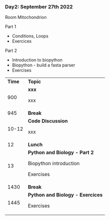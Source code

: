 

### Day2: September 27th 2022

Room Mitochondrion


Part 1
* Conditions, Loops
* Exercices

Part 2
* Introduction to biopython
* Biopython - build a fasta parser
* Exercises

<table>
  <tr>
   <td><strong>Time</strong>
   </td>
   <td><strong>Topic</strong>
   </td>
  </tr>
  <tr>
   <td>900
   </td>
   <td><strong>xxx</strong>
<p>
xxx   </td>
  </tr>
  <tr>
   <td>945
   </td>
   <td><strong>Break</strong>
   </td>
  </tr>
  <tr>
   <td>10-12
   </td>
   <td><strong>Code Discussion</strong>
<p>
xxx
   </td>
  </tr>
  <tr>
   <td>12
   </td>
   <td><strong>Lunch</strong>
   </td>
  </tr>
  <tr>
   <td>13
   </td>
   <td><strong>Python and Biology - Part 2</strong>
<p>
Biopython introduction
<p>
Exercises
   </td>
  </tr>
  <tr>
   <td>1430
   </td>
   <td><strong>Break</strong>
   </td>
  </tr>
  <tr>
   <td>1445
   </td>
   <td><strong>Python and Biology - Exercices </strong>
<p>
Exercises
   </td>
  </tr>
</table>
